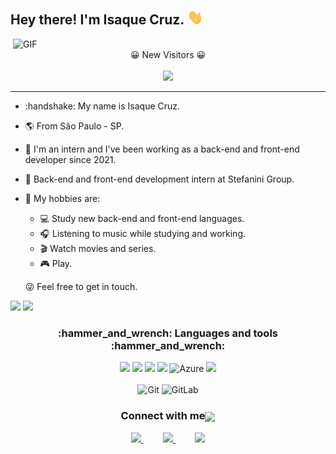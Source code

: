 <h2> Hey there! I'm Isaque Cruz. <img src="https://raw.githubusercontent.com/devSouvik/devSouvik/master/Hi.gif" width="25"></h2>
<img align="right" alt="GIF" src="https://raw.githubusercontent.com/abhisheknaiidu/abhisheknaiidu/master/code.gif" width="500"/>
<p align="center"> 
  😀 New Visitors 😀
   <br><br>
   <img alingn="center" src="https://profile-counter.glitch.me/Zakeh1480/count.svg"/> 
 
   ********************
 </p>
 
 - <p>:handshake: My name is Isaque Cruz.</p>
- <p>🌎 From São Paulo - SP.  </p>
- <p> 🤵 I'm an intern and I've been working as a back-end and front-end developer since 2021.</p>
- <p>🤵 Back-end and front-end development intern at Stefanini Group.</p>
- 👻  My hobbies are: 
  - 💻 Study new back-end and front-end languages.
  - 🎧 Listening to music while studying and working.
  - 🎬 Watch movies and series.
  - 🎮 Play.
  
  😜 Feel free to get in touch.
  
<div>
  <img height="150em" src="https://github-readme-stats.vercel.app/api?username=Zakeh1480&show_icons=true&theme=dracula&include_all_commits=true&count_private=true"/>
  <img height="150em" src="https://github-readme-stats.vercel.app/api/top-langs/?username=Zakeh1480&layout=compact&langs_count=16&theme=dracula"/>
</div>

<div align="center">
  <h3 align="center">:hammer_and_wrench: Languages and tools :hammer_and_wrench:</h3>
</div>

<p align="center">    
    <img src="https://img.shields.io/badge/HTML5-E34F26?style=for-the-badge&logo=html5&logoColor=white">  
    <img src="https://img.shields.io/badge/CSS3-1572B6?style=for-the-badge&logo=css3&logoColor=white">
    <img src="https://img.shields.io/badge/JavaScript-323330?style=for-the-badge&logo=javascript&logoColor=F7DF1E">
    <img src="https://img.shields.io/badge/Java-ED8B00?style=for-the-badge&logo=java&logoColor=white">
    <!--<img src="https://img.shields.io/badge/Amazon_AWS-%23FF9900?style=for-the-badge&logo=amazon-aws&logoColor=white">-->
    <img alt="Azure" src="https://img.shields.io/badge/azure-%230072C6.svg?style=for-the-badge&logo=azure-devops&logoColor=white"/>
    <img src="https://img.shields.io/badge/MySQL-00000F?style=for-the-badge&logo=mysql&logoColor=white"><br><br>
    <img alt="Git" src="https://img.shields.io/badge/git-%23F05033.svg?style=for-the-badge&logo=git&logoColor=white">
    <img alt="GitLab" src="https://img.shields.io/badge/gitlab-%23181717.svg?style=for-the-badge&logo=gitlab&logoColor=white"/>
</p>

<div align="center">
  <h3 align="center">Connect with me<img align="center" src="https://github.com/rajput2107/rajput2107/blob/master/Assets/Handshake.gif" height="33px" /></h3> 
</div>

<p align="center">
    <a href="https://github.com/Zakeh1480">
        <img  src="https://img.shields.io/badge/github-%23100000.svg?&style=for-the-badge&logo=github&logoColor=white&link=mailto:https://github.com/Zakeh1480">
    </a>
    &nbsp;&nbsp;&nbsp;&nbsp;&nbsp;&nbsp;&nbsp;
   <a href="mailto:zakehsantos@gmail.com">
        <img src="https://img.shields.io/badge/gmail-F82020?&style=for-the-badge&logo=gmail&logoColor=white&link=mailto:zakehsantos@gmail.com">
    </a>
    &nbsp;&nbsp;&nbsp;&nbsp;&nbsp;&nbsp;&nbsp;
    <a href="https://www.linkedin.com/in/isaque-cruz-dos-santos-040960205/">
        <img src="https://img.shields.io/badge/linkedin-%230077B5.svg?&style=for-the-badge&logo=linkedin&logoColor=white&link=mailto:https://www.linkedin.com/in/isaque-cruz-dos-santos-040960205/">
    </a>
</p>
